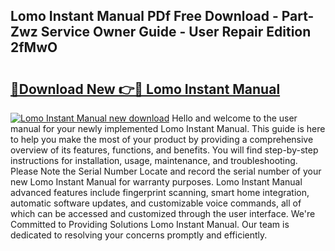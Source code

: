 ## Lomo Instant Manual PDf Free Download - Part-Zwz Service Owner Guide - User Repair Edition 2fMwO

# <h2><a href="http://bc4552.oget.top/?id=Lomo+Instant+Manual">🔗Download New 👉🔴 Lomo Instant Manual</a></h2>

[![Lomo Instant Manual new download](https://i.imgur.com/5g1atiW.png)](http://bc4552.oget.top/?id=Lomo+Instant+Manual)
Hello and welcome to the user manual for your newly implemented Lomo Instant Manual. This guide is here to help you make the most of your product by providing a comprehensive overview of its features, functions, and benefits. You will find step-by-step instructions for installation, usage, maintenance, and troubleshooting. Please Note the Serial Number Locate and record the serial number of your new Lomo Instant Manual for warranty purposes. Lomo Instant Manual advanced features include fingerprint scanning, smart home integration, automatic software updates, and customizable voice commands, all of which can be accessed and customized through the user interface. We're Committed to Providing Solutions Lomo Instant Manual. Our team is dedicated to resolving your concerns promptly and efficiently.

